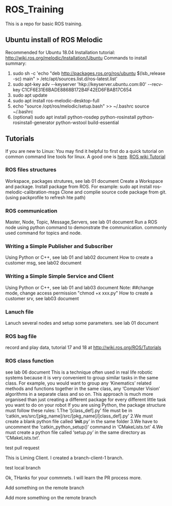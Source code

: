 # ROS_Training
This is a repo for basic ROS training.

## Ubuntu install of ROS Melodic
 Recommended for Ubuntu 18.04
 Installation tutorial: http://wiki.ros.org/melodic/Installation/Ubuntu
 Commands to install summary: 
 1. sudo sh -c 'echo "deb http://packages.ros.org/ros/ubuntu $(lsb_release -sc) main" > /etc/apt/sources.list.d/ros-latest.list'
 2. sudo apt-key adv --keyserver 'hkp://keyserver.ubuntu.com:80' --recv-key C1CF6E31E6BADE8868B172B4F42ED6FBAB17C654
 3. sudo apt update
 4. sudo apt install ros-melodic-desktop-full
 5. echo "source /opt/ros/melodic/setup.bash" >> ~/.bashrc
    source ~/.bashrc
 6. (optional) sudo apt install python-rosdep python-rosinstall python-rosinstall-generator python-wstool build-essential

## Tutorials
If you are new to Linux: You may find it helpful to first do a quick tutorial on common command line tools for linux. A good one is [here](http://www.ee.surrey.ac.uk/Teaching/Unix/). 
[ROS wiki Tutorial](http://wiki.ros.org/ROS/Tutorials)
### ROS files structures
 Workspace, packages strutures, see lab 01 document
 Create a Workspace and package.
 Install package from ROS. For example: sudo apt install ros-melodic-calibration-msgs
 Clone and complie source code package from git.(using packprofile to refresh hte path)
### ROS communication
 Master, Node, Topic, Message,Servers, see lab 01 document
 Run a ROS node using python command to demonstrate the communication.
 commonly used command for topics and node.
### Writing a Simple Publisher and Subscriber
 Using Python or C++, see lab 01 and lab02 document
 How to create a customer msg, see lab02 document

### Writing a Simple Simple Service and Client
 Using Python or C++, see lab 01 and lab03 document
 Note: ##change mode, change access permission "chmod +x xxx.py"
 How to create a customer srv, see lab03 document

### Lanuch file
 Lanuch several nodes and setup some parameters. see lab 01 document

### ROS bag file
 record and play data, tutorial 17 and 18 at http://wiki.ros.org/ROS/Tutorials

### ROS class function
see lab 06 document
This is a technique often used in real life robotic systems because it is very convenient to group similar tasks in the same class. For example, you would want to group any ‘Kinematics’ related methods and functions together in the same class, any ‘Computer Vision’ algorithms in a separate class and so on. This approach is much more organised than just creating a different package for every different little task you want to do on your robot
 If you are using Python, the package structure must follow these rules:
1.The ‘[class_def].py’ file must be in ‘catkin_ws/src/[pkg_name]/src/[pkg_name]/[class_def].py’
2.We must create a blank python file called ‘__init__.py’ in the same folder
3.We have to uncomment the ‘catkin_python_setup()’ command in ‘CMakeLists.txt’
4.We must create a python file called ‘setup.py’ in the same directory as ‘CMakeLists.txt’.


test pull request


This is Liming Client. I created a branch-client-1 branch. 

test local branch 

Ok, THanks for your commnets. I will learn the PR process more. 

Add something on the remote branch

 Add more something on the remote branch



